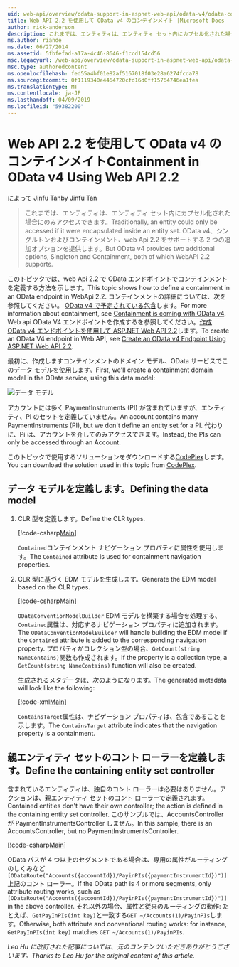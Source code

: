 ```yaml
---
uid: web-api/overview/odata-support-in-aspnet-web-api/odata-v4/odata-containment-in-web-api-22
title: Web API 2.2 を使用して OData v4 のコンテインメイト |Microsoft Docs
author: rick-anderson
description: これまでは、エンティティは、エンティティ セット内にカプセル化された場合にのみアクセスできます。 OData v4 でシングルトンおよび Con 2 つの追加オプションを提供しています.
ms.author: riande
ms.date: 06/27/2014
ms.assetid: 5fbfefad-a17a-4c46-8646-f1ccd154cd56
msc.legacyurl: /web-api/overview/odata-support-in-aspnet-web-api/odata-v4/odata-containment-in-web-api-22
msc.type: authoredcontent
ms.openlocfilehash: fed55a4bf01e82af5167018f03e28a6274fcda78
ms.sourcegitcommit: 0f1119340e4464720cfd16d0ff15764746ea1fea
ms.translationtype: MT
ms.contentlocale: ja-JP
ms.lasthandoff: 04/09/2019
ms.locfileid: "59382200"
---
```

# <a name="containment-in-odata-v4-using-web-api-22"></a><span data-ttu-id="38781-104">Web API 2.2 を使用して OData v4 のコンテインメイト</span><span class="sxs-lookup"><span data-stu-id="38781-104">Containment in OData v4 Using Web API 2.2</span></span>

<span data-ttu-id="38781-105">によって Jinfu Tan</span><span class="sxs-lookup"><span data-stu-id="38781-105">by Jinfu Tan</span></span>

> <span data-ttu-id="38781-106">これまでは、エンティティは、エンティティ セット内にカプセル化された場合にのみアクセスできます。</span><span class="sxs-lookup"><span data-stu-id="38781-106">Traditionally, an entity could only be accessed if it were encapsulated inside an entity set.</span></span> <span data-ttu-id="38781-107">OData v4、シングルトンおよびコンテインメント、web Api 2.2 をサポートする 2 つの追加オプションを提供します。</span><span class="sxs-lookup"><span data-stu-id="38781-107">But OData v4 provides two additional options, Singleton and Containment, both of which WebAPI 2.2 supports.</span></span>


<span data-ttu-id="38781-108">このトピックでは、web Api 2.2 で OData エンドポイントでコンテインメントを定義する方法を示します。</span><span class="sxs-lookup"><span data-stu-id="38781-108">This topic shows how to define a containment in an OData endpoint in WebApi 2.2.</span></span> <span data-ttu-id="38781-109">コンテインメントの詳細については、次を参照してください。 [OData v4 で予定されている包含](https://blogs.msdn.com/b/odatateam/archive/2014/03/13/containment-is-coming-with-odata-v4.aspx)します。</span><span class="sxs-lookup"><span data-stu-id="38781-109">For more information about containment, see [Containment is coming with OData v4](https://blogs.msdn.com/b/odatateam/archive/2014/03/13/containment-is-coming-with-odata-v4.aspx).</span></span> <span data-ttu-id="38781-110">Web api OData V4 エンドポイントを作成するを参照してください。[作成 OData v4 エンドポイントを使用して ASP.NET Web API 2.2](create-an-odata-v4-endpoint.md)します。</span><span class="sxs-lookup"><span data-stu-id="38781-110">To create an OData V4 endpoint in Web API, see [Create an OData v4 Endpoint Using ASP.NET Web API 2.2](create-an-odata-v4-endpoint.md).</span></span>

<span data-ttu-id="38781-111">最初に、作成しますコンテインメントのドメイン モデル、OData サービスでこのデータ モデルを使用します。</span><span class="sxs-lookup"><span data-stu-id="38781-111">First, we'll create a containment domain model in the OData service, using this data model:</span></span>

![データ モデル](odata-containment-in-web-api-22/_static/image1.png)

<span data-ttu-id="38781-113">アカウントには多く PaymentInstruments (PI) が含まれていますが、エンティティ、PI のセットを定義していません。</span><span class="sxs-lookup"><span data-stu-id="38781-113">An account contains many PaymentInstruments (PI), but we don't define an entity set for a PI.</span></span> <span data-ttu-id="38781-114">代わりに、Pi は、アカウントを介してのみアクセスできます。</span><span class="sxs-lookup"><span data-stu-id="38781-114">Instead, the PIs can only be accessed through an Account.</span></span>

<span data-ttu-id="38781-115">このトピックで使用するソリューションをダウンロードする[CodePlex](https://aspnet.codeplex.com/SourceControl/latest#Samples/WebApi/OData/v4/ODataContainmentSample/)します。</span><span class="sxs-lookup"><span data-stu-id="38781-115">You can download the solution used in this topic from [CodePlex](https://aspnet.codeplex.com/SourceControl/latest#Samples/WebApi/OData/v4/ODataContainmentSample/).</span></span>

## <a name="defining-the-data-model"></a><span data-ttu-id="38781-116">データ モデルを定義します。</span><span class="sxs-lookup"><span data-stu-id="38781-116">Defining the data model</span></span>

1. <span data-ttu-id="38781-117">CLR 型を定義します。</span><span class="sxs-lookup"><span data-stu-id="38781-117">Define the CLR types.</span></span>

    [!code-csharp[Main](odata-containment-in-web-api-22/samples/sample1.cs)]

    <span data-ttu-id="38781-118">`Contained`コンテインメント ナビゲーション プロパティに属性を使用します。</span><span class="sxs-lookup"><span data-stu-id="38781-118">The `Contained` attribute is used for containment navigation properties.</span></span>
2. <span data-ttu-id="38781-119">CLR 型に基づく EDM モデルを生成します。</span><span class="sxs-lookup"><span data-stu-id="38781-119">Generate the EDM model based on the CLR types.</span></span>

    [!code-csharp[Main](odata-containment-in-web-api-22/samples/sample2.cs)]

    <span data-ttu-id="38781-120">`ODataConventionModelBuilder` EDM モデルを構築する場合を処理する、`Contained`属性は、対応するナビゲーション プロパティに追加されます。</span><span class="sxs-lookup"><span data-stu-id="38781-120">The `ODataConventionModelBuilder` will handle building the EDM model if the `Contained` attribute is added to the corresponding navigation property.</span></span> <span data-ttu-id="38781-121">プロパティがコレクション型の場合、`GetCount(string NameContains)`関数も作成されます。</span><span class="sxs-lookup"><span data-stu-id="38781-121">If the property is a collection type, a `GetCount(string NameContains)` function will also be created.</span></span>

    <span data-ttu-id="38781-122">生成されるメタデータは、次のようになります。</span><span class="sxs-lookup"><span data-stu-id="38781-122">The generated metadata will look like the following:</span></span>

    [!code-xml[Main](odata-containment-in-web-api-22/samples/sample3.xml?highlight=10)]

    <span data-ttu-id="38781-123">`ContainsTarget`属性は、ナビゲーション プロパティは、包含であることを示します。</span><span class="sxs-lookup"><span data-stu-id="38781-123">The `ContainsTarget` attribute indicates that the navigation property is a containment.</span></span>

## <a name="define-the-containing-entity-set-controller"></a><span data-ttu-id="38781-124">親エンティティ セットのコント ローラーを定義します。</span><span class="sxs-lookup"><span data-stu-id="38781-124">Define the containing entity set controller</span></span>

<span data-ttu-id="38781-125">含まれているエンティティは、独自のコント ローラーは必要はありません。アクションは、親エンティティ セットのコント ローラーで定義されます。</span><span class="sxs-lookup"><span data-stu-id="38781-125">Contained entities don't have their own controller; the action is defined in the containing entity set controller.</span></span> <span data-ttu-id="38781-126">このサンプルでは、AccountsController が PaymentInstrumentsController しません。</span><span class="sxs-lookup"><span data-stu-id="38781-126">In this sample, there is an AccountsController, but no PaymentInstrumentsController.</span></span>

[!code-csharp[Main](odata-containment-in-web-api-22/samples/sample4.cs)]

<span data-ttu-id="38781-127">OData パスが 4 つ以上のセグメントである場合は、専用の属性がルーティングのしくみなど`[ODataRoute("Accounts({accountId})/PayinPIs({paymentInstrumentId})")]`上記のコント ローラー。</span><span class="sxs-lookup"><span data-stu-id="38781-127">If the OData path is 4 or more segments, only attribute routing works, such as `[ODataRoute("Accounts({accountId})/PayinPIs({paymentInstrumentId})")]` in the above controller.</span></span> <span data-ttu-id="38781-128">それ以外の場合、属性と従来のルーティングの動作: たとえば、`GetPayInPIs(int key)`と一致する`GET ~/Accounts(1)/PayinPIs`します。</span><span class="sxs-lookup"><span data-stu-id="38781-128">Otherwise, both attribute and conventional routing works: for instance, `GetPayInPIs(int key)` matches `GET ~/Accounts(1)/PayinPIs`.</span></span>

*<span data-ttu-id="38781-129">Leo Hu に改訂された記事については、元のコンテンツいただきありがとうございます。</span><span class="sxs-lookup"><span data-stu-id="38781-129">Thanks to Leo Hu for the original content of this article.</span></span>*
